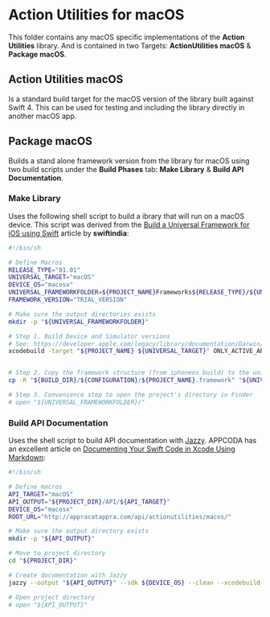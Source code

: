 # Action Utilities for macOS

This folder contains any macOS specific implementations of the **Action Utilities** library. And is contained in two Targets: **ActionUtilities macOS** & **Package macOS**.

## Action Utilities macOS

Is a standard build target for the macOS version of the library built against Swift 4. This can be used for testing and including the library directly in another macOS app.

## Package macOS

Builds a stand alone framework version from the library for macOS using two build scripts under the **Build Phases** tab: **Make Library** & **Build API Documentation**.

### Make Library

Uses the following shell script to build a ibrary that will run on a macOS device. This script was derived from the [Build a Universal Framework for iOS using Swift](https://medium.com/swiftindia/build-a-custom-universal-framework-on-ios-swift-549c084de7c8) article by **swiftindia**:

```sh
#!/bin/sh

# Define Macros
RELEASE_TYPE="01.01"
UNIVERSAL_TARGET="macOS"
DEVICE_OS="macosx"
UNIVERSAL_FRAMEWORKFOLDER=${PROJECT_NAME}Frameworks${RELEASE_TYPE}/${UNIVERSAL_TARGET}
FRAMEWORK_VERSION="TRIAL_VERSION"

# Make sure the output directories exists
mkdir -p "${UNIVERSAL_FRAMEWORKFOLDER}"

# Step 1. Build Device and Simulator versions
# See: https://developer.apple.com/legacy/library/documentation/Darwin/Reference/ManPages/man1/xcodebuild.1.html
xcodebuild -target "${PROJECT_NAME} ${UNIVERSAL_TARGET}" ONLY_ACTIVE_ARCH=NO -configuration ${CONFIGURATION} -sdk ${DEVICE_OS}  BUILD_DIR="${BUILD_DIR}" BUILD_ROOT="${BUILD_ROOT}" OTHER_SWIFT_FLAGS="-D ${FRAMEWORK_VERSION}" clean build


# Step 2. Copy the framework structure (from iphoneos build) to the universal folder
cp -R "${BUILD_DIR}/${CONFIGURATION}/${PROJECT_NAME}.framework" "${UNIVERSAL_FRAMEWORKFOLDER}/"

# Step 3. Convenience step to open the project's directory in Finder
# open "${UNIVERSAL_FRAMEWORKFOLDER}/"
```

### Build API Documentation

Uses the shell script to build API documentation with [Jazzy](https://github.com/realm/jazzy). APPCODA has an excellent article on [Documenting Your Swift Code in Xcode Using Markdown](https://www.appcoda.com/swift-markdown/):

```sh
#!/bin/sh

# Define macros
API_TARGET="macOS"
API_OUTPUT="${PROJECT_DIR}/API/${API_TARGET}"
DEVICE_OS="macosx"
ROOT_URL="http://appracatappra.com/api/actionutilities/macos/"

# Make sure the output directory exists
mkdir -p "${API_OUTPUT}"

# Move to project directory
cd "${PROJECT_DIR}"

# Create documentation with Jazzy
jazzy --output "${API_OUTPUT}" --sdk ${DEVICE_OS} --clean --xcodebuild-arguments -target,"${PROJECT_NAME} ${API_TARGET}" --module ${PROJECT_NAME} --author "Appracatappra, LLC" --root-url "${ROOT_URL}"

# Open project directory
# open "${API_OUTPUT}"
```



